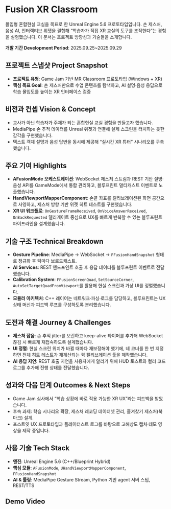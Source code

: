 # Fusion XR Classroom

몰입형 혼합현실 교실을 목표로 한 Unreal Engine 5.6 프로토타입입니다. 손 제스처, 음성 AI, 인터랙티브 위젯을 결합해 “학습자가 직접 XR 교실의 도구를 조작한다”는 경험을 실험했습니다. 이 문서는 프로젝트 방향성과 기술들을 소개합니다.

**개발 기간 Development Period**: 2025.09.25~2025.09.29

## 프로젝트 스냅샷 Project Snapshot
- **프로젝트 유형**: Game Jam 기반 MR Classroom 프로토타입 (Windows + XR)
- **핵심 목표 Goal**: 손 제스처만으로 수업 콘텐츠를 탐색하고, AI 설명·음성 응답으로 학습 몰입도를 높이는 XR 인터페이스 검증

## 비전과 컨셉 Vision & Concept
- 교사가 아닌 학습자가 주체가 되는 혼합현실 교실 경험을 만들고자 했습니다.
- MediaPipe 손 추적 데이터를 Unreal 위젯과 연결해 실제 스크린을 터치하는 듯한 감각을 구현했습니다.
- 텍스트 객체 설명과 음성 답변을 동시에 제공해 “실시간 XR 튜터” 시나리오를 구축했습니다.

## 주요 기여 Highlights
- **AFusionMode 오케스트레이션**: WebSocket 제스처 스트림과 REST 기반 설명·음성 API를 GameMode에서 통합 관리하고, 블루프린트 멀티캐스트 이벤트로 노출했습니다.
- **HandViewportMapperComponent**: 손끝 좌표를 캘리브레이션된 화면 공간으로 사영하고, 제스처 방향 기반 위젯 히트 테스트를 구현했습니다.
- **XR UI 워크플로**: `OnGestureFrameReceived`, `OnVoiceAnswerReceived`, `OnBackRequested` 델리게이트 중심으로 UX를 빠르게 반복할 수 있는 블루프린트 파이프라인을 설계했습니다.

## 기술 구조 Technical Breakdown
- **Gesture Pipeline**: MediaPipe → WebSocket → `FFusionHandSnapshot` 형태로 정규화 후 틱마다 브로드캐스트.
- **AI Services**: REST 엔드포인트 호출 후 응답 데이터를 블루프린트 이벤트로 전달했습니다.
- **Calibration System**: `FFusionScreenQuad`, `SetSourceCorner`, `AutoSetTargetQuadFromViewport`를 활용해 현실 스크린과 가상 UI를 정렬했습니다.
- **모듈러 아키텍처**: C++ 레이어는 네트워크·파싱·로그를 담당하고, 블루프린트는 UX 상태 머신과 피드백 루프를 구성하도록 분리했습니다.

## 도전과 해결 Journey & Challenges
- **제스처 잡음**: 손 추적 jitter를 보간하고 keep-alive 타이머를 추가해 WebSocket 끊김 시 빠르게 재접속하도록 설계했습니다.
- **UI 정렬**: 현실 스크린 위치가 바뀔 때마다 재보정해야 했기에, 네 코너를 한 번 지정하면 전체 히트 테스트가 재계산되는 퀵 캘리브레이션 툴을 제작했습니다.
- **AI 응답 지연**: REST 호출 지연을 사용자에게 알리기 위해 HUD 토스트와 컬러 코드 로그를 추가해 진행 상태를 전달했습니다.

## 성과와 다음 단계 Outcomes & Next Steps
- Game Jam 심사에서 “학습 상황에 바로 적용 가능한 XR UX”라는 피드백을 받았습니다.
- 후속 과제: 학습 시나리오 확장, 제스처 레코딩 데이터셋 관리, 즐겨찾기 제스처(북마크) 설계.
- 포스트잇 UX 프로토타입과 플레이터스트 로그를 바탕으로 고해상도 캡처·데모 영상을 제작 중입니다.

## 사용 기술 Tech Stack
- **엔진**: Unreal Engine 5.6 (C++/Blueprint Hybrid)
- **핵심 모듈**: `AFusionMode`, `UHandViewportMapperComponent`, `FFusionHandSnapshot`
- **AI & 툴링**: MediaPipe Gesture Stream, Python 기반 agent 서버 스텁, REST/TTS

## Demo Video

